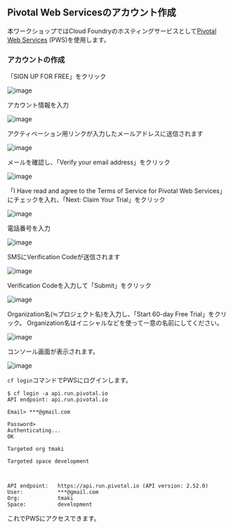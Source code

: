 ## Pivotal Web Servicesのアカウント作成

本ワークショップではCloud Foundryのホスティングサービスとして[Pivotal Web Services](https://run.pivotal.io/) (PWS)を使用します。

### アカウントの作成

「SIGN UP FOR FREE」をクリック

![image](https://qiita-image-store.s3.amazonaws.com/0/1852/38ab3187-0da5-f68a-8308-bac625543b00.png)

アカウント情報を入力

![image](https://qiita-image-store.s3.amazonaws.com/0/1852/28668ed5-ec44-8b1f-1722-7a86af11a74e.png)

アクティベーション用リンクが入力したメールアドレスに送信されます

![image](https://qiita-image-store.s3.amazonaws.com/0/1852/e48458b8-8169-92d0-af59-b2b811341b41.png)

メールを確認し、「Verify your email address」をクリック

![image](https://qiita-image-store.s3.amazonaws.com/0/1852/abd00bb9-d275-80c6-5446-04d98eedd4a1.png)

「I Have read and agree to the Terms of Service for Pivotal Web Services」にチェックを入れ、「Next: Claim Your Trial」をクリック

![image](https://qiita-image-store.s3.amazonaws.com/0/1852/2c50f0c3-c4dc-48ab-25f6-32016e10f90f.png)

電話番号を入力

![image](https://qiita-image-store.s3.amazonaws.com/0/1852/15791603-49b7-b89d-5640-88dc39278b21.png)

SMSにVerification Codeが送信されます

![image](https://qiita-image-store.s3.amazonaws.com/0/1852/1ba72059-dcd8-7c9b-67c8-f5ac9e4a5f3a.png)

Verification Codeを入力して「Submit」をクリック

![image](https://qiita-image-store.s3.amazonaws.com/0/1852/c9539303-3398-e9ec-2a10-cbdeb9393552.png)

Organization名(≒プロジェクト名)を入力し、「Start 60-day Free Trial」をクリック。
Organization名はイニシャルなどを使って一意の名前にしてください。

![image](https://qiita-image-store.s3.amazonaws.com/0/1852/4d85b44a-1405-3638-304f-63ea895923b1.png)

コンソール画面が表示されます。

![image](https://qiita-image-store.s3.amazonaws.com/0/1852/48a0339c-9f63-85b0-f72c-770a28683941.png)

`cf login`コマンドでPWSにログインします。

``` console
$ cf login -a api.run.pivotal.io
API endpoint: api.run.pivotal.io

Email> ***@gmail.com

Password> 
Authenticating...
OK

Targeted org tmaki

Targeted space development


                   
API endpoint:   https://api.run.pivotal.io (API version: 2.52.0)   
User:           ***@gmail.com   
Org:            tmaki   
Space:          development
```

これでPWSにアクセスできます。
